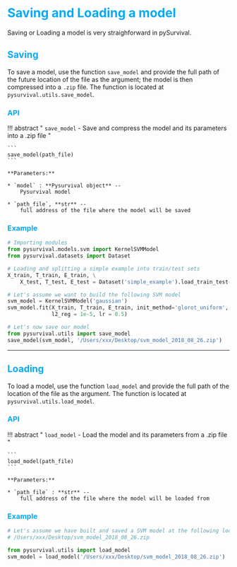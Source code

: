<!-- Saving and Loading -->
<style>
  h1, h2, h3, h4 { color: #04A9F4; }
</style>

# Saving and Loading a model

Saving or Loading a model is very straighforward in pySurvival.

## Saving 
To save a model, use the function `save_model` and provide the full path of the future location of the file as the argument; the model is then compressed into a `.zip` file. The function is located at `pysurvival.utils.save_model`.

### API

!!! abstract " `save_model` - Save and compress the model and its parameters into a .zip file "

    ```
    save_model(path_file)
    ```

    **Parameters:**

    * `model` : **Pysurvival object** -- 
        Pysurvival model

    * `path_file`, **str** -- 
        full address of the file where the model will be saved 


### Example
```python
# Importing modules
from pysurvival.models.svm import KernelSVMModel
from pysurvival.datasets import Dataset

# Loading and splitting a simple example into train/test sets
X_train, T_train, E_train, \
    X_test, T_test, E_test = Dataset('simple_example').load_train_test()

# Let's assume we want to build the following SVM model
svm_model = KernelSVMModel('gaussian')
svm_model.fit(X_train, T_train, E_train, init_method='glorot_uniform',
              l2_reg = 1e-5, lr = 0.5)

# Let's now save our model
from pysurvival.utils import save_model
save_model(svm_model, '/Users/xxx/Desktop/svm_model_2018_08_26.zip')
```

---

## Loading 
To load a model, use the function `load_model` and provide the full path of the location of the file as the argument.  The function is located at `pysurvival.utils.load_model`.


### API

!!! abstract " `load_model` - Load the model and its parameters from a .zip file "

    ```
    load_model(path_file)
    ```

    **Parameters:**

    * `path_file` : **str** -- 
        full address of the file where the model will be loaded from 


### Example
```python
# Let's assume we have built and saved a SVM model at the following location
# /Users/xxx/Desktop/svm_model_2018_08_26.zip

from pysurvival.utils import load_model
svm_model = load_model('/Users/xxx/Desktop/svm_model_2018_08_26.zip')
```